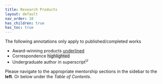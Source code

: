 ```yaml
---
title: Research Products
layout: default
nav_order: 10
has_children: true
has_toc: true
---
```


The following annotations only apply to published/completed works
- Award-winning products <u>underlined</u>
- Correspondence <span style="background-color: #70707030">highlighted</span>
- Undergraduate author in superscript<sup>U</sup>

Please navigate to the appropriate mentorship sections in the sidebar to the __left__.
Or below under the _Table of Contents_.
